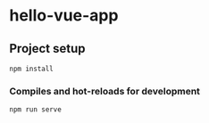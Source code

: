 # hello-vue-app

## Project setup
```
npm install
```

### Compiles and hot-reloads for development
```
npm run serve
```

